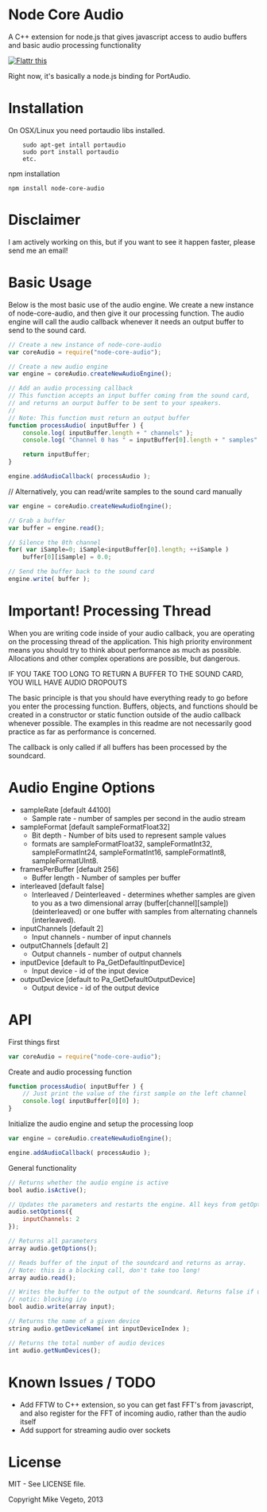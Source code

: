 Node Core Audio
==================
A C++ extension for node.js that gives javascript access to audio buffers and basic audio processing functionality

<a href="http://flattr.com/thing/1404406/" target="_blank"><img src="http://api.flattr.com/button/flattr-badge-large.png" alt="Flattr this" title="Flattr this" border="0" /></a>

Right now, it's basically a node.js binding for PortAudio.

Installation
=====

On OSX/Linux you need portaudio libs installed.
```
	sudo apt-get intall portaudio
	sudo port install portaudio
	etc.
```
npm installation
```
npm install node-core-audio
```

Disclaimer
=====

I am actively working on this, but if you want to see it happen faster, please 
send me an email!

Basic Usage
=====

Below is the most basic use of the audio engine. We create a new instance of
node-core-audio, and then give it our processing function. The audio engine
will call the audio callback whenever it needs an output buffer to send to
the sound card.

```javascript
// Create a new instance of node-core-audio
var coreAudio = require("node-core-audio");

// Create a new audio engine
var engine = coreAudio.createNewAudioEngine();

// Add an audio processing callback
// This function accepts an input buffer coming from the sound card,
// and returns an ourput buffer to be sent to your speakers.
//
// Note: This function must return an output buffer
function processAudio( inputBuffer ) {
	console.log( inputBuffer.length + " channels" );
	console.log( "Channel 0 has " = inputBuffer[0].length + " samples" );

	return inputBuffer;
}

engine.addAudioCallback( processAudio ); 
```

// Alternatively, you can read/write samples to the sound card manually
```javascript
var engine = coreAudio.createNewAudioEngine();

// Grab a buffer
var buffer = engine.read();

// Silence the 0th channel
for( var iSample=0; iSample<inputBuffer[0].length; ++iSample )
	buffer[0][iSample] = 0.0;

// Send the buffer back to the sound card
engine.write( buffer );
```

Important! Processing Thread
=====
When you are writing code inside of your audio callback, you are operating on
the processing thread of the application. This high priority environment means you
should try to think about performance as much as possible. Allocations and other
complex operations are possible, but dangerous.

IF YOU TAKE TOO LONG TO RETURN A BUFFER TO THE SOUND CARD, YOU WILL HAVE AUDIO DROPOUTS

The basic principle is that you should have everything ready to go before you enter
the processing function. Buffers, objects, and functions should be created in a 
constructor or static function outside of the audio callback whenever possible. The
examples in this readme are not necessarily good practice as far as performance is concerned.

The callback is only called if all buffers has been processed by the soundcard.

Audio Engine Options
=====
* sampleRate [default 44100]
  * Sample rate - number of samples per second in the audio stream
* sampleFormat [default sampleFormatFloat32] 
  * Bit depth - Number of bits used to represent sample values
  * formats are sampleFormatFloat32, sampleFormatInt32, sampleFormatInt24, sampleFormatInt16, sampleFormatInt8, sampleFormatUInt8.
* framesPerBuffer [default 256]
  * Buffer length - Number of samples per buffer
* interleaved [default false]
  * Interleaved / Deinterleaved - determines whether samples are given to you as a two dimensional array (buffer[channel][sample]) (deinterleaved) or one buffer with samples from alternating channels (interleaved).
* inputChannels [default 2]
  * Input channels - number of input channels
* outputChannels [default 2]
  * Output channels - number of output channels
* inputDevice [default to Pa_GetDefaultInputDevice]
  * Input device - id of the input device
* outputDevice [default to Pa_GetDefaultOutputDevice]
  * Output device - id of the output device

API
=====
First things first
```javascript
var coreAudio = require("node-core-audio");
```
Create and audio processing function
```javascript
function processAudio( inputBuffer ) {
    // Just print the value of the first sample on the left channel
    console.log( inputBuffer[0][0] );
}
```

Initialize the audio engine and setup the processing loop
```javascript
var engine = coreAudio.createNewAudioEngine();

engine.addAudioCallback( processAudio );
```

General functionality
```javascript
// Returns whether the audio engine is active
bool audio.isActive();

// Updates the parameters and restarts the engine. All keys from getOptions() are available.
audio.setOptions({
	inputChannels: 2
});

// Returns all parameters
array audio.getOptions();

// Reads buffer of the input of the soundcard and returns as array.
// Note: this is a blocking call, don't take too long!
array audio.read();

// Writes the buffer to the output of the soundcard. Returns false if underflowed.
// notic: blocking i/o
bool audio.write(array input);

// Returns the name of a given device 
string audio.getDeviceName( int inputDeviceIndex );

// Returns the total number of audio devices
int audio.getNumDevices();
```

Known Issues / TODO
=====

* Add FFTW to C++ extension, so you can get fast FFT's from javascript, and also register for the FFT of incoming audio, rather than the audio itself
* Add support for streaming audio over sockets


License
=====
MIT - See LICENSE file.

Copyright Mike Vegeto, 2013

